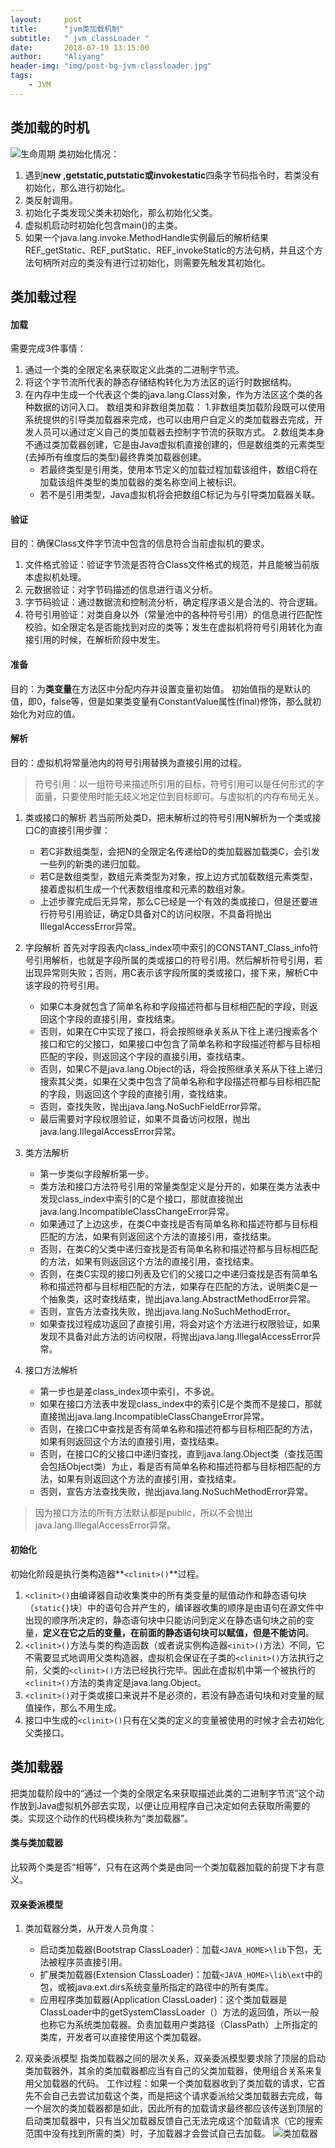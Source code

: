 ```yaml
---
layout:     post
title:      "jvm类加载机制"
subtitle:   " jvm classLoader "
date:       2018-07-19 13:15:00
author:     "Aliyang"
header-img: "img/post-bg-jvm-classloader.jpg"
tags:
    - JVM
---
```

## 类加载的时机
![生命周期](https://github.com/CoderAssassin/markdownImg/blob/master/JavaVM/load_class.png?raw=true)
类初始化情况：
1. 遇到**new ,getstatic,putstatic或invokestatic**四条字节码指令时，若类没有初始化，那么进行初始化。
2. 类反射调用。
3. 初始化子类发现父类未初始化，那么初始化父类。
4. 虚拟机启动时初始化包含main()的主类。
5. 如果一个java.lang.invoke.MethodHandle实例最后的解析结果REF_getStatic、REF_putStatic、REF_invokeStatic的方法句柄，并且这个方法句柄所对应的类没有进行过初始化，则需要先触发其初始化。

## 类加载过程
#### 加载
需要完成3件事情：
1. 通过一个类的全限定名来获取定义此类的二进制字节流。
2. 将这个字节流所代表的静态存储结构转化为方法区的运行时数据结构。
3. 在内存中生成一个代表这个类的java.lang.Class对象，作为方法区这个类的各种数据的访问入口。
数组类和非数组类加载：
1.非数组类加载阶段既可以使用系统提供的引导类加载器来完成，也可以由用户自定义的类加载器去完成，开发人员可以通过定义自己的类加载器去控制字节流的获取方式。
2.数组类本身不通过类加载器创建，它是由Java虚拟机直接创建的，但是数组类的元素类型(去掉所有维度后的类型)最终靠类加载器创建。
	* 若最终类型是引用类，使用本节定义的加载过程加载该组件，数组C将在加载该组件类型的类加载器的类名称空间上被标识。
	* 若不是引用类型，Java虚拟机将会把数组C标记为与引导类加载器关联。

#### 验证
目的：确保Class文件字节流中包含的信息符合当前虚拟机的要求。
1. 文件格式验证：验证字节流是否符合Class文件格式的规范，并且能被当前版本虚拟机处理。
2. 元数据验证：对字节码描述的信息进行语义分析。
3. 字节码验证：通过数据流和控制流分析，确定程序语义是合法的、符合逻辑。
4. 符号引用验证：对类自身以外（常量池中的各种符号引用）的信息进行匹配性校验，如全限定名是否能找到对应的类等；发生在虚拟机将符号引用转化为直接引用的时候，在解析阶段中发生。

#### 准备
目的：为**类变量**在方法区中分配内存并设置变量初始值。
初始值指的是默认的值，即0，false等，但是如果类变量有ConstantValue属性(final)修饰，那么就初始化为对应的值。

#### 解析
目的：虚拟机将常量池内的符号引用替换为直接引用的过程。
> 符号引用：以一组符号来描述所引用的目标，符号引用可以是任何形式的字面量，只要使用时能无歧义地定位到目标即可。与虚拟机的内存布局无关。

1. 类或接口的解析
若当前所处类D，把未解析过的符号引用N解析为一个类或接口C的直接引用步骤：
	* 若C非数组类型，会把N的全限定名传递给D的类加载器加载类C，会引发一些列的新类的递归加载。
	* 若C是数组类型，数组元素类型为对象，按上边方式加载数组元素类型，接着虚拟机生成一个代表数组维度和元素的数组对象。
	* 上述步骤完成后无异常，那么C已经是一个有效的类或接口，但是还要进行符号引用验证，确定D具备对C的访问权限，不具备将抛出IllegalAccessError异常。

2. 字段解析
首先对字段表内class_index项中索引的CONSTANT_Class_info符号引用解析，也就是字段所属的类或接口的符号引用。然后解析符号引用，若出现异常则失败；否则，用C表示该字段所属的类或接口，接下来，解析C中该字段的符号引用。
	* 如果C本身就包含了简单名称和字段描述符都与目标相匹配的字段，则返回这个字段的直接引用，查找结束。
	* 否则，如果在C中实现了接口，将会按照继承关系从下往上递归搜索各个接口和它的父接口，如果接口中包含了简单名称和字段描述符都与目标相匹配的字段，则返回这个字段的直接引用，查找结束。
	* 否则，如果C不是java.lang.Object的话，将会按照继承关系从下往上递归搜索其父类，如果在父类中包含了简单名称和字段描述符都与目标相匹配的字段，则返回这个字段的直接引用，查找结束。
	* 否则，查找失败，抛出java.lang.NoSuchFieldError异常。
	* 最后需要对字段权限验证，如果不具备访问权限，抛出java.lang.IllegalAccessError异常。

3. 类方法解析
	* 第一步类似字段解析第一步。
	* 类方法和接口方法符号引用的常量类型定义是分开的，如果在类方法表中发现class_index中索引的C是个接口，那就直接抛出java.lang.IncompatibleClassChangeError异常。
	* 如果通过了上边这步，在类C中查找是否有简单名称和描述符都与目标相匹配的方法，如果有则返回这个方法的直接引用，查找结束。
	* 否则，在类C的父类中递归查找是否有简单名称和描述符都与目标相匹配的方法，如果有则返回这个方法的直接引用，查找结束。
	* 否则，在类C实现的接口列表及它们的父接口之中递归查找是否有简单名称和描述符都与目标相匹配的方法，如果存在匹配的方法，说明类C是一个抽象类，这时查找结束，抛出java.lang.AbstractMethodError异常。
	* 否则，宣告方法查找失败，抛出java.lang.NoSuchMethodError。
	* 如果查找过程成功返回了直接引用，将会对这个方法进行权限验证，如果发现不具备对此方法的访问权限，将抛出java.lang.IllegalAccessError异常。

4. 接口方法解析
	* 第一步也是差class_index项中索引，不多说。
	* 如果在接口方法表中发现class_index中的索引C是个类而不是接口，那就直接抛出java.lang.IncompatibleClassChangeError异常。
	* 否则，在接口C中查找是否有简单名称和描述符都与目标相匹配的方法，如果有则返回这个方法的直接引用，查找结束。
	* 否则，在接口C的父接口中递归查找，直到java.lang.Object类（查找范围会包括Object类）为止，看是否有简单名称和描述符都与目标相匹配的方法，如果有则返回这个方法的直接引用，查找结束。
	* 否则，宣告方法查找失败，抛出java.lang.NoSuchMethodError异常。
> 因为接口方法的所有方法默认都是public，所以不会抛出java.lang.IllegalAccessError异常。

#### 初始化
初始化阶段是执行类构造器**`<clinit>()`**过程。

1. `<clinit>()`由编译器自动收集类中的所有类变量的赋值动作和静态语句块（`static{}`块）中的语句合并产生的，编译器收集的顺序是由语句在源文件中出现的顺序所决定的，静态语句块中只能访问到定义在静态语句块之前的变量，**定义在它之后的变量，在前面的静态语句块可以赋值，但是不能访问**。
2. `<clinit>()`方法与类的构造函数（或者说实例构造器`<init>()`方法）不同，它不需要显式地调用父类构造器，虚拟机会保证在子类的`<clinit>()`方法执行之前，父类的`<clinit>()`方法已经执行完毕。因此在虚拟机中第一个被执行的`<clinit>()`方法的类肯定是java.lang.Object。
3. `<clinit>()`对于类或接口来说并不是必须的，若没有静态语句块和对变量的赋值操作，那么不用生成。
4. 接口中生成的`<clinit>()`只有在父类的定义的变量被使用的时候才会去初始化父类接口。

## 类加载器
把类加载阶段中的“通过一个类的全限定名来获取描述此类的二进制字节流”这个动作放到Java虚拟机外部去实现，以便让应用程序自己决定如何去获取所需要的类。实现这个动作的代码模块称为“类加载器”。
#### 类与类加载器
比较两个类是否“相等”，只有在这两个类是由同一个类加载器加载的前提下才有意义。

#### 双亲委派模型
1. 类加载器分类，从开发人员角度：
	* 启动类加载器(Bootstrap ClassLoader)：加载`<JAVA_HOME>\lib`下包，无法被程序员直接引用。
	* 扩展类加载器(Extension ClassLoader)：加载`<JAVA_HOME>\lib\ext`中的包，或被java.ext.dirs系统变量所指定的路径中的所有类库。
	* 应用程序类加载器(Application ClassLoader)：这个类加载器是ClassLoader中的getSystemClassLoader（）方法的返回值，所以一般也称它为系统类加载器。负责加载用户类路径（ClassPath）上所指定的类库，开发者可以直接使用这个类加载器。

2. 双亲委派模型
指类加载器之间的层次关系，双亲委派模型要求除了顶层的启动类加载器外，其余的类加载器都应当有自己的父类加载器，使用组合关系来复用父加载器的代码。
工作过程：如果一个类加载器收到了类加载的请求，它首先不会自己去尝试加载这个类，而是把这个请求委派给父类加载器去完成，每一个层次的类加载器都是如此，因此所有的加载请求最终都应该传送到顶层的启动类加载器中，只有当父加载器反馈自己无法完成这个加载请求（它的搜索范围中没有找到所需的类）时，子加载器才会尝试自己去加载。
![类加载器](https://github.com/CoderAssassin/markdownImg/blob/master/JavaVM/ClassLoader.png?raw=true)

